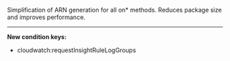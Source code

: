 Simplification of ARN generation for all on* methods. Reduces package size and improves performance.

---

**New condition keys:**

- cloudwatch:requestInsightRuleLogGroups
